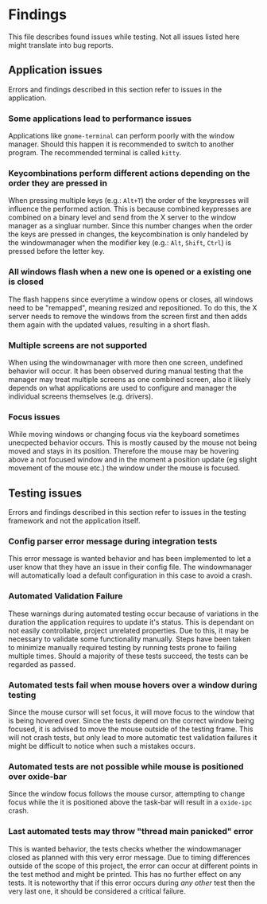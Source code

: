 # Findings

This file describes found issues while testing.
Not all issues listed here might translate into bug reports.

## Application issues

Errors and findings described in this section refer to issues in the application.

### Some applications lead to performance issues

Applications like `gnome-terminal` can perform poorly with the window manager.
Should this happen it is recommended to switch to another program.
The recommended terminal is called `kitty`.

### Keycombinations perform different actions depending on the order they are pressed in

When pressing multiple keys (e.g.: `Alt+T`) the order of the keypresses will influence the performed action.
This is because combined keypresses are combined on a binary level and send from the X server to the window manager as a singluar number.
Since this number changes when the order the keys are pressed in changes, the keycombination is only handeled by the windowmanager when the modifier key (e.g.: `Alt`, `Shift`, `Ctrl`)
is pressed before the letter key.

### All windows flash when a new one is opened or a existing one is closed

The flash happens since everytime a window opens or closes, all windows need to be "remapped", meaning resized and repositioned.
To do this, the X server needs to remove the windows from the screen first and then adds them again with the updated values, resulting in a short flash.

### Multiple screens are not supported

When using the windowmanager with more then one screen, undefined behavior will occur.
It has been observed during manual testing that the manager may treat multiple screens as one combined screen, also it likely depends on
what applications are used to configure and manager the individual screens themselves (e.g. drivers).

### Focus issues
While moving windows or changing focus via the keyboard sometimes unecpected behavior occurs.
This is mostly caused by the mouse not being moved and stays in its position.
Therefore the mouse may be hovering above a not focused window and in the moment a position update (eg slight movement of the mouse etc.) the window under the mouse is focused.

## Testing issues

Errors and findings described in this section refer to issues in the testing framework and not the application itself.

### Config parser error message during integration tests

This error message is wanted behavior and has been implemented to let a user know that they have an issue in their config file.
The windowmanager will automatically load a default configuration in this case to avoid a crash.

### Automated Validation Failure

These warnings during automated testing occur because of variations in the duration the application requires to update it's status.
This is dependant on not easily controllable, project unrelated properties.
Due to this, it may be necessary to validate some functionality manually.
Steps have been taken to minimize manually required testing by running tests prone to failing multiple times.
Should a majority of these tests succeed, the tests can be regarded as passed.

### Automated tests fail when mouse hovers over a window during testing

Since the mouse cursor will set focus, it will move focus to the window that is being hovered over.
Since the tests depend on the correct window being focused, it is advised to move the mouse outside of the testing frame.
This will not crash tests, but only lead to more automatic test validation failures it might be difficult to notice when such a mistakes occurs.

### Automated tests are not possible while mouse is positioned over oxide-bar

Since the window focus follows the mouse cursor, attempting to change focus while the it is positioned above the task-bar will result in a `oxide-ipc` crash.

### Last automated tests may throw "thread main panicked" error

This is wanted behavior, the tests checks whether the windowmanager closed as planned with this very error message.
Due to timing differences outside of the scope of this project, the error can occur at different points in the test method and might be printed.
This has no further effect on any tests.
It is noteworthy that if this error occurs during *any other* test then the very last one, it should be considered a critical failure.
